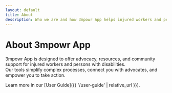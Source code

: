 ```yaml
---
layout: default
title: About
description: Who we are and how 3mpowr App helps injured workers and persons with disabilities across Canada.
---
```


# About 3mpowr App

3mpowr App is designed to offer advocacy, resources, and community support for injured workers and persons with disabilities.  
Our tools simplify complex processes, connect you with advocates, and empower you to take action.

Learn more in our [User Guide]({{ '/user-guide' | relative_url }}).
